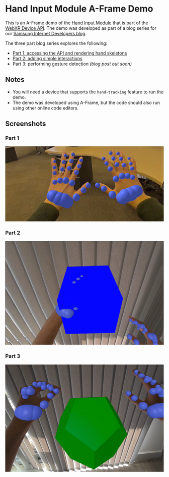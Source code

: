 # Hand Input Module A-Frame Demo

This is an A-Frame demo of the [Hand Input Module](https://www.w3.org/TR/webxr-hand-input-1/) that is part of the [WebXR Device API](https://www.w3.org/TR/webxr/). The demo was developed as part of a blog series for our [Samsung Internet Developers blog](https://medium.com/samsung-internet-dev).

The three part blog series explores the following:

- [Part 1: accessing the API and rendering hand skeletons](https://medium.com/samsung-internet-dev/how-to-use-the-hand-input-module-in-a-frame-part-1-e836c83fdc5e)
- [Part 2: adding simple interactions](https://medium.com/samsung-internet-dev/how-to-use-the-hand-input-module-in-a-frame-part-2-a5d26e2de37a)
- Part 3: performing gesture detection *(blog post out soon)*

## Notes

- You will need a device that supports the `hand-tracking` feature to run the demo.
- The demo was developed using A-Frame, but the code should also run using other online code editors.

## Screenshots

### Part 1
![Two open hands in an office environment with computer generated spheres depicting joints overlaid on top of them](images/part1.png)

### Part 2
![A computer generated blue cube in a home environment with the left hand penetrating the virtual cube depicting interaction, and the right hand in a resting position away from the cube. The hands have computer generated spheres depicting hand joints overlaid on top of them.](images/part2.png)

### Part 3
![A computer generated green dodecahedron in a home environment with two hands on each side of the 3D dodecahedron, where the left hand is performing a pinch gesture and the right hand is open. The hands have computer generated spheres depicting hand joints overlaid on top of them.](images/part3.png)

